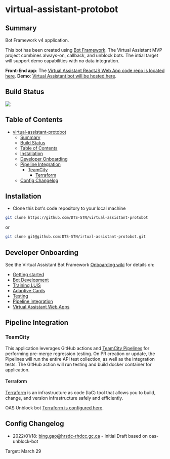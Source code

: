 # virtual-assistant-protobot

## Summary

Bot Framework v4 application.

This bot has been created using [Bot Framework](https://dev.botframework.com). The Virtual Assistant MVP project combines always-on, callback, and unblock bots. The intial target will support demo capabilities with no data integration. 

**Front-End app**: The [Virtual Assistant ReactJS Web App code repo is located here](https://github.com/DTS-STN/virtual-assistant-reactjs).
**Demo**: [Virtual Assistant bot will be hosted here](https://virtual-assistant-web-app-main.bdm-dev.dts-stn.com/).

## Build Status

<a href="https://teamcity.dts-stn.com/viewType.html?buildTypeId=OasUnlockBot_DeployBdmDev&guest=1" >
<img src="https://teamcity.dts-stn.com/app/rest/builds/buildType:(id:5076)/statusIcon"/>
</a>

## Table of Contents

- [virtual-assistant-protobot](#virtual-assistant-protobot)
  - [Summary](#summary)
  - [Build Status](#build-status)
  - [Table of Contents](#table-of-contents)
  - [Installation](#installation)
  - [Developer Onboarding](#developer-onboarding)
  - [Pipeline Integration](#pipeline-integration)
    - [TeamCity](#teamcity)
      - [Terraform](#terraform)
  - [Config Changelog](#config-changelog)

## Installation

- Clone this bot's code repository to your local machine

```bash
git clone https://github.com/DTS-STN/virtual-assistant-protobot
```

or

```bash
git clone git@github.com:DTS-STN/irtual-assistant-protobot.git
```

## Developer Onboarding

See the Virtual Assistant Bot Framework [Onboarding wiki](https://github.com/DTS-STN/Virtual-Assistant-Bot-Framework/wiki/5.-Developer-Onboarding) for details on:

- [Getting started](https://github.com/DTS-STN/Virtual-Assistant-Bot-Framework/wiki/04.-Developer-Onboarding#getting-started)
- [Bot Development](https://github.com/DTS-STN/Virtual-Assistant-Bot-Framework/wiki/05.-Bot-Development)
- [Training LUIS](https://github.com/DTS-STN/Virtual-Assistant-Bot-Framework/wiki/06.-LUIS)
- [Adaptive Cards](https://github.com/DTS-STN/Virtual-Assistant-Bot-Framework/wiki/07.-Adaptive-Cards)
- [Testing](https://github.com/DTS-STN/Virtual-Assistant-Bot-Framework/wiki/05.-Developer-Onboarding#testing)
- [Pipeline integration](https://github.com/DTS-STN/Virtual-Assistant-Bot-Framework/wiki/08.-DevOps-&-Publishing)
- [Virtual Assistant Web Apps](https://github.com/DTS-STN/Virtual-Assistant-Bot-Framework/wiki/11.-Web-App-&-Landing-Page)

## Pipeline Integration

### TeamCity

This application leverages GitHub actions and [TeamCity Pipelines](https://teamcity.dts-stn.com/ 'TeamCity Login') for performing pre-merge regression testing. On PR creation or update, the Pipelines will run the entire API test collection, as well as the integration tests. The GitHub action will run testing and build docker container for application.

#### Terraform

[Terraform](https://www.terraform.io/intro/index.html 'Terraform intro') is an infrastructure as code (IaC) tool that allows you to build, change, and version infrastructure safely and efficiently.

OAS Unblock bot [Terraform is configured here](https://teamcity.dts-stn.com/buildConfiguration/OasUnlockBot_Terraform_TerraformOasUnblockBot?#all-projects 'Unblock Bot Terraform profile').

## Config Changelog

- 2022/01/18: bing.gao@hrsdc-rhdcc.gc.ca - Initial Draft based on oas-unblock-bot


Target:
March 29
